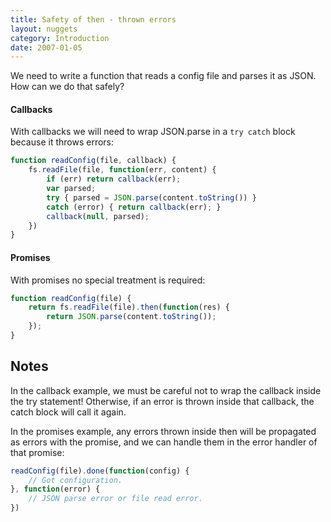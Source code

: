 ```yaml
---
title: Safety of then - thrown errors
layout: nuggets
category: Introduction
date: 2007-01-05
---
```


We need to write a function that reads a config file and parses it as JSON. 
How can we do that safely?

#### Callbacks

With callbacks we will need to wrap JSON.parse in a `try catch` block because
it throws errors:

```js
function readConfig(file, callback) {
	fs.readFile(file, function(err, content) {
		if (err) return callback(err);
		var parsed;
		try { parsed = JSON.parse(content.toString()) }
		catch (error) { return callback(err); }
		callback(null, parsed);
	})
}
```

#### Promises

With promises no special treatment is required:

```js
function readConfig(file) {
	return fs.readFile(file).then(function(res) {
		return JSON.parse(content.toString());
	});
}
```

## Notes

In the callback example, we must be careful not to wrap the callback inside the
try statement! Otherwise, if an error is thrown inside that callback, the 
catch block will call it again.

In the promises example, any errors thrown inside then will be propagated
as errors with the promise, and we can handle them in the error handler of that
promise:

```js
readConfig(file).done(function(config) {
	// Got configuration.
}, function(error) {
	// JSON parse error or file read error.
})
```